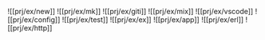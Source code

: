 ![[prj/ex/new]]
![[prj/ex/mk]]
![[prj/ex/giti]]
![[prj/ex/mix]]
![[prj/ex/vscode]]
![[prj/ex/config]]
![[prj/ex/test]]
![[prj/ex/ex]]
![[prj/ex/app]]
![[prj/ex/erl]]
![[prj/ex/http]]
